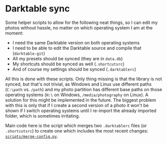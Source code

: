 # Darktable sync

Some helper scripts to allow for the following neat things,
so I can edit my photos without hassle,
no matter on which operating system I am at the moment:

- I need the same Darktable version on both operating systems
- I need to be able to edit the Darktable source and compile that (`darktable-git`)
- All my presets should be synced (they are in `data.db`)
- My shortcuts should be synced as well (`.shortcutsrc`)
- And of course my settings should be synced (`.darktablerc`)

All this is done with these scripts.
Only thing missing is that the library is not synced,
but that's not trivial, as Windows and Linux use different paths
(`C:\path` vs. `/path`)
and my photo partition has different base paths on those operating systems
(`H:\` on Windows, `/media/photography` on Linux).
A solution for this might be implemented in the future.
The biggest problem with this is only
that if I create a second version of a photo
it won't be shown if I switch operating systems
until I re-import the already imported folder,
which is sometimes irritating.

Main code here is the script which merges
two `.darktablerc` files (or `.shortcutsrc`) to create one which includes the most recent changes:
[`scripts/merge-config.py`](./scripts/merge-config.py).
